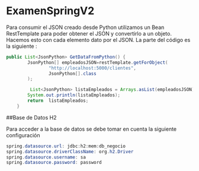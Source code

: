 # ExamenSpringV2
Para consumir el JSON creado desde Python utilizamos un Bean RestTemplate para poder obtener el JSON y convertirlo a un objeto. Hacemos esto con cada elemento dato por el JSON. 
La parte del código es la siguiente :
```java
public List<JsonPython> GetDataFromPython() {
        JsonPython[] empleadosJSON=restTemplate.getForObject(
                "http://localhost:5000/clientes",
                JsonPython[].class
        );

         List<JsonPython> listaEmpleados = Arrays.asList(empleadosJSON);
        System.out.println(listaEmpleados);
        return  listaEmpleados;
    }
 ```
 ##Base de Datos H2
 
 Para acceder a la base de datos se debe tomar en cuenta la siguiente configuración
 ```java
spring.datasource.url: jdbc:h2:mem:db_negocio
spring.datasource.driverClassName: org.h2.Driver
spring.datasource.username: sa
spring.datasource.password: password
 
 ```
